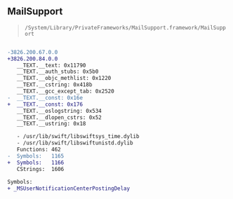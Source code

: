 ## MailSupport

> `/System/Library/PrivateFrameworks/MailSupport.framework/MailSupport`

```diff

-3826.200.67.0.0
+3826.200.84.0.0
   __TEXT.__text: 0x11790
   __TEXT.__auth_stubs: 0x5b0
   __TEXT.__objc_methlist: 0x1220
   __TEXT.__cstring: 0x418b
   __TEXT.__gcc_except_tab: 0x2520
-  __TEXT.__const: 0x16e
+  __TEXT.__const: 0x176
   __TEXT.__oslogstring: 0x534
   __TEXT.__dlopen_cstrs: 0x52
   __TEXT.__ustring: 0x18

   - /usr/lib/swift/libswiftsys_time.dylib
   - /usr/lib/swift/libswiftunistd.dylib
   Functions: 462
-  Symbols:   1165
+  Symbols:   1166
   CStrings:  1606
 
Symbols:
+ _MSUserNotificationCenterPostingDelay

```
